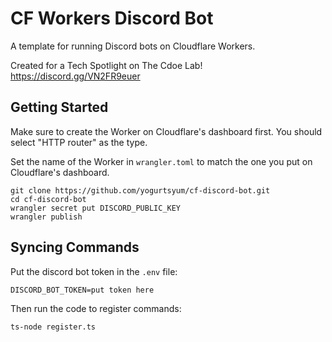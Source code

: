 # CF Workers Discord Bot
A template for running Discord bots on Cloudflare Workers.

Created for a Tech Spotlight on The Cdoe Lab! https://discord.gg/VN2FR9euer

## Getting Started
Make sure to create the Worker on Cloudflare's dashboard first. You should select "HTTP router" as the type.

Set the name of the Worker in `wrangler.toml` to match the one you put on Cloudflare's dashboard.

```
git clone https://github.com/yogurtsyum/cf-discord-bot.git
cd cf-discord-bot
wrangler secret put DISCORD_PUBLIC_KEY
wrangler publish
```

## Syncing Commands
Put the discord bot token in the `.env` file:
```
DISCORD_BOT_TOKEN=put token here
```
Then run the code to register commands:
```
ts-node register.ts
```